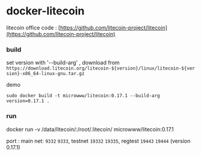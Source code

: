 # docker-litecoin

litecoin office code : [https://github.com/litecoin-project/litecoin](https://github.com/litecoin-project/litecoin)

### build
set version with '--build-arg' , download from `https://download.litecoin.org/litecoin-${version}/linux/litecoin-${version}-x86_64-linux-gnu.tar.gz` 

demo

```
sudo docker build -t microwww/litecoin:0.17.1 --build-arg version=0.17.1 .
```

### run 

docker run -v /data/litecoin/:/root/.litecoin/ microwww/litecoin:0.17.1

port : main net: `9332` `9333`, testnet `19332` `19335`, regtest `19443` `19444` (version 0.17.1)
